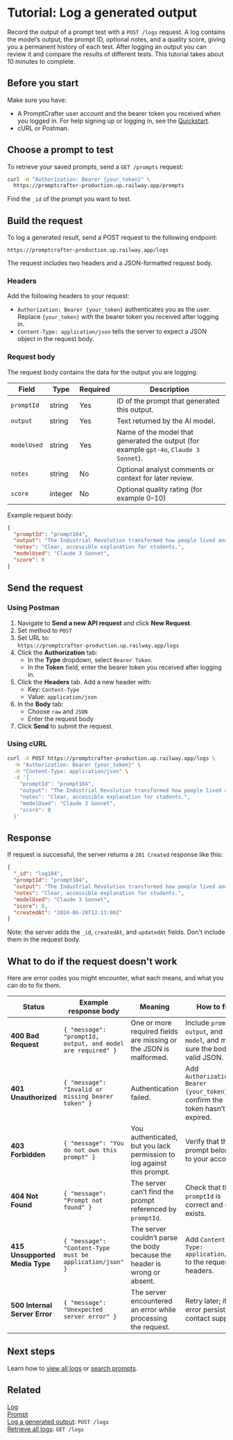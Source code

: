 # Tutorial: Log a generated output

Record the output of a prompt test with a `POST /logs` request. A log contains the model’s output, the prompt ID, optional notes, and a quality score, giving you a permanent history of each test. After logging an output you can review it and compare the results of different tests. This tutorial takes about 10 minutes to complete.

## Before you start

Make sure you have:

- A PromptCrafter user account and the bearer token you received when you logged in. For help signing up or logging in, see the [Quickstart](../quickstart.md).
- cURL or Postman.  

## Choose a prompt to test

To retrieve your saved prompts, send a `GET /prompts` request:

```bash
curl -H "Authorization: Bearer {your_token}" \
  https://promptcrafter-production.up.railway.app/prompts
```

Find the `_id` of the prompt you want to test.

## Build the request

To log a generated result, send a POST request to the following endpoint:

```text
https://promptcrafter-production.up.railway.app/logs
```

The request includes two headers and a JSON-formatted request body.

### Headers

Add the following headers to your request:

- `Authorization: Bearer {your_token}` authenticates you as the user. Replace `{your_token}` with the bearer token you received after logging in.  
- `Content-Type: application/json` tells the server to expect a JSON object in the request body.

### Request body

The request body contains the data for the output you are logging.

| Field       | Type            | Required | Description                                                                                 |
|-------------|-----------------|----------|---------------------------------------------------------------------------------------------|
| `promptId`  | string          | Yes      | ID of the prompt that generated this output.                                                |
| `output`    | string          | Yes      | Text returned by the AI model.                                                              |
| `modelUsed`     | string          | Yes      | Name of the model that generated the output (for example `gpt-4o`, `Claude 3 Sonnet`).      |
| `notes`     | string          | No       | Optional analyst comments or context for later review.                                      |
| `score`     | integer         | No       | Optional quality rating (for example 0–10) |

Example request body:

```json
{
  "promptId": "prompt104",
  "output": "The Industrial Revolution transformed how people lived and worked by introducing inventions like the steam engine and the spinning jenny. These technologies allowed factories to produce goods faster, making everyday items cheaper and more accessible for families throughout Europe and America.",
  "notes": "Clear, accessible explanation for students.",
  "modelUsed": "Claude 3 Sonnet",
  "score": 8
}
```

## Send the request

### Using Postman

1. Navigate to **Send a new API request** and click **New Request**.
2. Set method to `POST`
3. Set URL to:  
   `https://promptcrafter-production.up.railway.app/logs`
4. Click the **Authorization** tab:
   - In the **Type** dropdown, select `Bearer Token`.
   - In the **Token** field, enter the bearer token you received after logging in.
5. Click the **Headers** tab. Add a new header with:
   - Key: `Content-Type`
   - Value: `application/json`
6. In the **Body** tab:
   - Choose `raw` and `JSON`
   - Enter the request body
7. Click **Send** to submit the request.

### Using cURL

```bash
curl -X POST https://promptcrafter-production.up.railway.app/logs \
  -H "Authorization: Bearer {your_token}" \
  -H "Content-Type: application/json" \
  -d '{
    "promptId": "prompt104",
    "output": "The Industrial Revolution transformed how people lived and worked by introducing inventions like the steam engine and the spinning jenny. These technologies allowed factories to produce goods faster, making everyday items cheaper and more accessible for families throughout Europe and America.",
    "notes": "Clear, accessible explanation for students.",
    "modelUsed": "Claude 3 Sonnet",
    "score": 8
  }'
```

## Response

If request is successful, the server returns a `201 Created` response like this:

```json
{
  "_id": "log104",
  "promptId": "prompt104",
  "output": "The Industrial Revolution transformed how people lived and worked by introducing inventions like the steam engine and the spinning jenny. These technologies allowed factories to produce goods faster, making everyday items cheaper and more accessible for families throughout Europe and America.",
  "notes": "Clear, accessible explanation for students.",
  "modelUsed": "Claude 3 Sonnet",
  "score": 8,
  "createdAt": "2024-06-20T13:13:00Z"
}
```

Note: the server adds the `_id`, `createdAt`, and `updatedAt` fields. Don't include them in the request body.

## What to do if the request doesn't work

Here are error codes you might encounter, what each means, and what you can do to fix them.

| Status | Example response body | Meaning | How to fix |
|--------|----------------------|---------|------------|
| **400 Bad Request** | `{ "message": "promptId, output, and model are required" }` | One or more required fields are missing or the JSON is malformed. | Include `promptId`, `output`, and `model`, and make sure the body is valid JSON. |
| **401 Unauthorized** | `{ "message": "Invalid or missing bearer token" }` | Authentication failed. | Add `Authorization: Bearer {your_token}` and confirm the token hasn’t expired. |
| **403 Forbidden** | `{ "message": "You do not own this prompt" }` | You authenticated, but you lack permission to log against this prompt. | Verify that the prompt belongs to your account. |
| **404 Not Found** | `{ "message": "Prompt not found" }` | The server can’t find the prompt referenced by `promptId`. | Check that the `promptId` is correct and still exists. |
| **415 Unsupported Media Type** | `{ "message": "Content-Type must be application/json" }` | The server couldn’t parse the body because the header is wrong or absent. | Add `Content-Type: application/json` to the request headers. |
| **500 Internal Server Error** | `{ "message": "Unexpected server error" }` | The server encountered an error while processing the request. | Retry later; if the error persists, contact support. |

## Next steps

Learn how to [view all logs](view-logs.md) or [search prompts](search-prompts.md).

## Related

[Log](../reference/resources/log.md)  
[Prompt](../reference/resources/prompt.md)  
[Log a generated output](../reference/endpoints/post-logs.md): `POST /logs`  
[Retrieve all logs](../reference/endpoints/get-logs.md): `GET /logs`  
